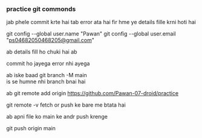 ### practice git commonds
jab phele commit krte hai tab error ata hai fir hme ye details fille krni hoti hai

git config --global user.name "Pawan"
git config --global user.email "ps04682050468205@gmail.com"

ab details fill ho chuki hai ab 

commit ho jayega error nhi ayega 

ab iske baad
git branch -M main  
is se humne nhi branch bnai hai 

ab 
git remote add origin https://github.com/Pawan-07-droid/practice

git remote -v  fetch or push ke bare me btata hai


ab apni file ko main ke andr push krenge 

git push origin main

